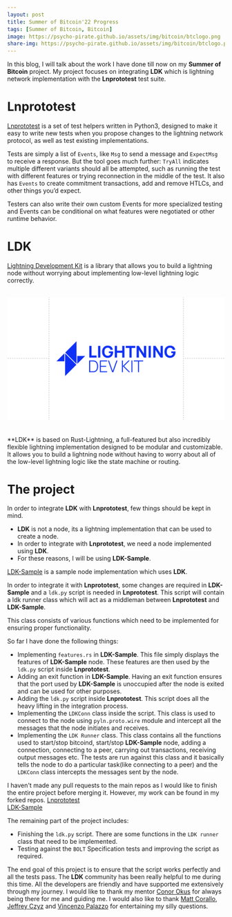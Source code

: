 ```yaml
---
layout: post
title: Summer of Bitcoin'22 Progress
tags: [Summer of Bitcoin, Bitcoin]
image: https://psycho-pirate.github.io/assets/img/bitcoin/btclogo.png
share-img: https://psycho-pirate.github.io/assets/img/bitcoin/btclogo.png
---
```


In this blog, I will talk about the work I have done till now on my **Summer of Bitcoin** project.
My project focuses on integrating **LDK** which is lightning network implementation with the **Lnprototest** test suite.

# Lnprototest 
[Lnprototest](https://github.com/rustyrussell/lnprototest) is a set of test helpers written in Python3, designed to make it easy to write new tests when you propose changes to the lightning network protocol, as well as test existing implementations.

Tests are simply a list of `Events`, like `Msg` to send a message and `ExpectMsg` to receive a response. But the tool goes much further: `TryAll` indicates multiple different variants should all be attempted, such as running the test with different features or trying reconnection in the middle of the test.
It also has `Events` to create commitment transactions, add and remove HTLCs, and other things you’d expect. 

Testers can also write their own custom Events for more specialized testing and Events can be conditional on what features were negotiated or other runtime behavior.

# LDK
[Lightning Development Kit](https://lightningdevkit.org/) is a library that allows you to build a lightning node without worrying about implementing low-level lightning logic correctly.
<br>
<br>
<center><img src="/assets/img/bitcoin/ldklogo.png" alt="LDK Logo"></center>
<br>
<br>
**LDK** is based on Rust-Lightning, a full-featured but also incredibly flexible lightning implementation designed to be modular and customizable. It allows you to build a lightning node without having to worry about all of the low-level lightning logic like the state machine or routing.

# The project
In order to integrate **LDK** with **Lnprototest**, few things should be kept in mind.
* **LDK** is not a node, its a lightning implementation that can be used to create a node.
* In order to integrate with **Lnprototest**, we need a node implemented using **LDK**.
* For these reasons, I will be using **LDK-Sample**.

[LDK-Sample](https://github.com/lightningdevkit/ldk-sample) is a sample node implementation which uses **LDK**.

In order to integrate it with **Lnprototest**, some changes are required in **LDK-Sample** and a `ldk.py` script is needed in **Lnprototest**. This script will contain a ldk runner class which will act as a middleman between **Lnprototest** and **LDK-Sample**.

This class consists of various functions which need to be implemented for ensuring proper functionality.

So far I have done the following things:
* Implementing `features.rs` in **LDK-Sample**. This file simply displays the features of **LDK-Sample** node. These features are then used by the `ldk.py` script inside **Lnprototest**.
* Adding an exit function in **LDK-Sample**. Having an exit function ensures that the port used by **LDK-Sample** is unoccupied after the node is exited and can be used for other purposes.
* Adding the `ldk.py` script inside **Lnprototest**. This script does all the heavy lifting in the integration process.
* Implementing the `LDKConn` class inside the script. This class is used to connect to the node using `pyln.proto.wire` module and intercept all the messages that the node initiates and receives.
* Implementing the `LDK Runner` class. This class contains all the functions used to start/stop bitcoind, start/stop **LDK-Sample** node, adding a connection, connecting to a peer, carrying out transactions, receiving output messages etc. The tests are run against this class and it basically tells the node to do a particular task(like connecting to a peer) and the `LDKConn` class intercepts the messages sent by the node.

I haven't made any pull requests to the main repos as I would like to finish the entire project before merging it.
However, my work can be found in my forked repos.
[Lnprototest](https://github.com/Psycho-Pirate/lnprototest/tree/sob)
<br>
[LDK-Sample](https://github.com/Psycho-Pirate/ldk-sample/tree/sob)

The remaining part of the project includes:
* Finishing the `ldk.py` script. There are some functions in the `LDK runner` class that need to be implemented.
* Testing against the `BOLT` Specification tests and improving the script as required.

The end goal of this project is to ensure that the script works perfectly and all the tests pass.
The **LDK** community has been really helpful to me during this time. All the developers are friendly and have supported me extensively through my journey. I would like to thank my mentor [Conor Okus](https://github.com/ConorOkus) for always being there for me and guiding me. I would also like to thank [Matt Corallo](https://github.com/TheBlueMatt), [Jeffrey Czyz](https://github.com/jkczyz) and [Vincenzo Palazzo](https://github.com/vincenzopalazzo) for entertaining my silly questions.
